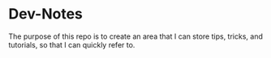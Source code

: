 # Dev-Notes

The purpose of this repo is to create an area that I can store tips, tricks, and tutorials, so that I can quickly refer to.
